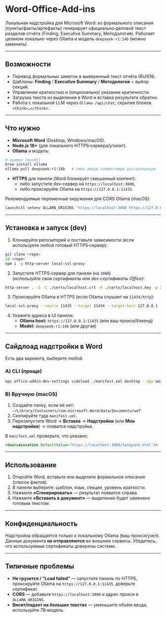 # Word-Office-Add-ins

Локальная надстройка для Microsoft Word: из формального описания (пункты/факты/артефакты) генерирует официально‑деловой текст разделов отчёта (Finding, Executive Summary, Методология). Работает целиком локально через Ollama и модель `deepseek-r1:14b` (можно заменить).

---

## Возможности
- Перевод формальных заметок в выверенный текст отчёта (RU/EN).
- Шаблоны: **Finding** / **Executive Summary** / **Методология** + выбор секций.
- Управление краткостью и (опционально) указание критичности.
- Загрузка текста из выделения в Word и вставка результата обратно.
- Работа с локальной LLM через `Ollama /api/chat`; скрытие блоков `<think>…</think>`.

---

## Что нужно
- **Microsoft Word** (Desktop, Windows/macOS).
- **Node.js 18+** (для локального HTTPS‑сервера/утилит).
- **Ollama** и модель:

```bash
# пример (macOS)
brew install ollama
ollama pull deepseek-r1:14b   # либо любую совместимую русскоязычную
```

- **HTTPS** для панели (Word блокирует смешанный контент):
  - либо запустите dev‑сервер на `https://localhost:3000`,
  - либо проксируйте Ollama на `https://127.0.0.1:11435`.

Рекомендуемые переменные окружения для CORS Ollama (macOS):

```bash
launchctl setenv OLLAMA_ORIGINS "https://localhost:3000 https://127.0.0.1:11435 https://localhost:11435"
```

---

## Установка и запуск (dev)

1) Клонируйте репозиторий и поставьте зависимости (если используете любой готовый HTTPS‑сервер):

```bash
git clone <repo>
cd <repo>
npm i -g http-server local-ssl-proxy
```

2) Запустите HTTPS‑сервер для панели (на `3000`)  
   *(используйте свои сертификаты или dev‑сертификаты Office)*:

```bash
http-server . -S -C ./certs/localhost.crt -K ./certs/localhost.key -p 3000
```

3) Проксируйте Ollama в HTTPS (если Ollama слушает на `11434/http`):

```bash
local-ssl-proxy --source 11435 --target 11434 --target-host 127.0.0.1
```

4) Укажите адреса в UI панели:
   - **Ollama host:** `https://127.0.0.1:11435` (или ваш прокси/бэкенд)
   - **Model:** `deepseek-r1:14b` (или другая)

---

## Сайдлоад надстройки в Word

Есть два варианта, выберите любой.

### A) CLI (проще)

```bash
npx office-addin-dev-settings sideload ./manifest.xml desktop --app word
```

### B) Вручную (macOS)

1. Создайте папку, если её нет:  
   `~/Library/Containers/com.microsoft.Word/Data/Documents/wef`
2. Скопируйте туда `manifest.xml`.
3. Перезапустите Word → **Вставка** → **Надстройки** (или **Мои надстройки**) → появится надстройка.

В `manifest.xml` проверьте, что указано:

```xml
<SourceLocation DefaultValue="https://localhost:3000/taskpane.html"/>
```

---

## Использование

1. Откройте Word, вставьте или выделите формальное описание (список фактов).
2. В панели выберите: шаблон, язык, секции, уровень краткости.
3. Нажмите **«Сгенерировать»** — результат появится справа.
4. Нажмите **«Вставить в документ»** — выделение будет заменено готовым текстом.

---

## Конфиденциальность

Надстройка обращается только к локальному Ollama (ваш прокси/узел). Данные документа **не отправляются** во внешние сервисы. Убедитесь, что используемые сертификаты доверены системе.

---

## Типичные проблемы

- **Не грузится / “Load failed”** — запустите панель по HTTPS, проксируйте Ollama на `https://127.0.0.1:11435`, доверьте сертификат.
- **CORS** — добавьте `https://localhost:3000` и адрес прокси в `OLLAMA_ORIGINS`.
- **Висит/падает на больших текстах** — уменьшите объём ввода, используйте 7B‑модель.
